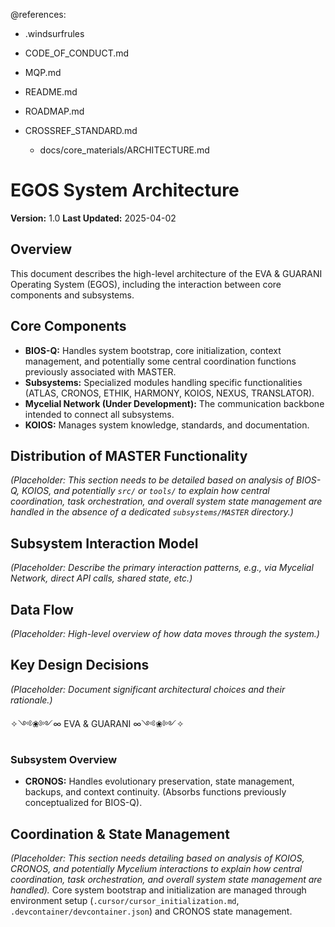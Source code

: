 @references:
- .windsurfrules
- CODE_OF_CONDUCT.md
- MQP.md
- README.md
- ROADMAP.md
- CROSSREF_STANDARD.md

  - docs/core_materials/ARCHITECTURE.md

# EGOS System Architecture

**Version:** 1.0
**Last Updated:** 2025-04-02

## Overview

This document describes the high-level architecture of the EVA & GUARANI Operating System (EGOS), including the interaction between core components and subsystems.

## Core Components

- **BIOS-Q:** Handles system bootstrap, core initialization, context management, and potentially some central coordination functions previously associated with MASTER.
- **Subsystems:** Specialized modules handling specific functionalities (ATLAS, CRONOS, ETHIK, HARMONY, KOIOS, NEXUS, TRANSLATOR).
- **Mycelial Network (Under Development):** The communication backbone intended to connect all subsystems.
- **KOIOS:** Manages system knowledge, standards, and documentation.

## Distribution of MASTER Functionality

*(Placeholder: This section needs to be detailed based on analysis of BIOS-Q, KOIOS, and potentially `src/` or `tools/` to explain how central coordination, task orchestration, and overall system state management are handled in the absence of a dedicated `subsystems/MASTER` directory.)*

## Subsystem Interaction Model

*(Placeholder: Describe the primary interaction patterns, e.g., via Mycelial Network, direct API calls, shared state, etc.)*

## Data Flow

*(Placeholder: High-level overview of how data moves through the system.)*

## Key Design Decisions

*(Placeholder: Document significant architectural choices and their rationale.)*

✧༺❀༻∞ EVA & GUARANI ∞༺❀༻✧

### Subsystem Overview

- **CRONOS:** Handles evolutionary preservation, state management, backups, and context continuity. (Absorbs functions previously conceptualized for BIOS-Q).

## Coordination & State Management

*(Placeholder: This section needs detailing based on analysis of KOIOS, CRONOS, and potentially Mycelium interactions to explain how central coordination, task orchestration, and overall system state management are handled).* Core system bootstrap and initialization are managed through environment setup (`.cursor/cursor_initialization.md`, `.devcontainer/devcontainer.json`) and CRONOS state management.